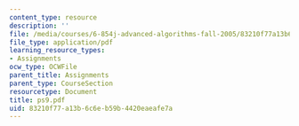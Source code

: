 ```yaml
---
content_type: resource
description: ''
file: /media/courses/6-854j-advanced-algorithms-fall-2005/83210f77a13b6c6eb59b4420eaeafe7a_ps9.pdf
file_type: application/pdf
learning_resource_types:
- Assignments
ocw_type: OCWFile
parent_title: Assignments
parent_type: CourseSection
resourcetype: Document
title: ps9.pdf
uid: 83210f77-a13b-6c6e-b59b-4420eaeafe7a
---
```

